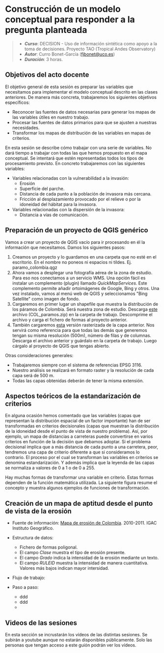 # Construcción de un modelo conceptual para responder a la pregunta planteada


> + **_Curso_**: DECISION - Uso de información sintética como apoyo a la toma de decisiones. Proyecto TAO (Tropical Andes Observatory)
> + **_Autor_**:  Curro Bonet-García (fjbonet@uco.es)
> + **_Duración_**: 3 horas.



## Objetivos del acto docente

El objetivo general de esta sesión es preparar las variables que necesitamos para implementar el modelo conceptual descrito en las clases anteriores. De manera más concreta, trabajaremos los siguientes objetivos específicos:

+ Reconocer las fuentes de datos necesarias para generar los mapas de las variables útiles en nuestro trabajo.
+ Procesar las fuentes de datos primarios para que se ajusten a nuestras necesidades.
+ Transformar los mapas de distribución de las variables en mapas de criterios.

En esta sesión se describe cómo trabajar con una serie de variables. No dará tiempo a trabajar con todas las que hemos propuesto en el mapa conceptual. Se intentará que estén representadas todos los tipos de procesamiento previsto. En concreto trabajaremos con las siguientes variables:

+ Variables relacionadas con la vulnerabilidad a la invasión:
  + Erosión
  + Superficie del parche.
  + Distancia de cada punto a la población de invasora más cercana.
  + Fricción al desplazamiento provocado por el relieve o por la idoneidad del hábitat para la invasora.
+ Variables relacionadas con la dispersión de la invasora:
  + Distancia a vías de comunicación.



## Preparación de un proyecto de QGIS genérico

Vamos a crear un proyecto de QGIS vacío para ir procesando en él la información que necesitamos. Damos los siguientes pasos:

1. Creamos un proyecto y lo guardamos en una carpeta que no esté en el escritorio. En el nombre no poneos ni espacios ni tildes. Ej. paramo_colombia.qgz
2. Ahora vamos a desplegar una fotografía aérea de la zona de estudio. Para eso nos conectamos a un servicio WMS. Una opción fácil es instalar un complemento (plugin) llamado *QuickMapServices*. Este complemento permite añadir ortoimágenes de Google, Bing y otros. Una vez instalado, vamos al menú web de QGIS y seleccionamos "Bing Satellite" como imagen de fondo.
3. Cargaremos en primer lugar un shapefile que muestra la distribución de los páramos de Colombia. Será nuestra zona de estudio. Descarga [este](https://github.com/aprendiendo-cosas/TP_variables_criterios_decision_TAO/raw/main/geoinfo/COL_paramos.zip) archivo (COL_paramos.zip) en la carpeta de trabajo. Descomprime el archivo y carga el fichero de formas al proyecto anterior.
4. También cargaremos [esta](https://github.com/aprendiendo-cosas/TP_variables_criterios_decision_TAO/raw/main/geoinfo/col_paramos.tif) versión rasterizada de la capa anterior. Nos servirá como referencia para que todas las demás que generemos tengan su misma resolución (500m), número de filas y de columnas. Descarga el archivo anterior y guárdalo en la carpeta de trabajo. Luego cárgalo al proyecto de QGIS que tengas abierto. 

Otras consideraciones generales:

+ Trabajaremos siempre con el sistema de referencias EPSG 3116.
+ Nuestro análisis se realizará en formato raster y la resolución de cada capa será de 500 m.
+ Todas las capas obtenidas deberán de tener la misma extensión. 



## Aspectos teóricos de la estandarización de criterios

En alguna ocasión hemos comentado que las variables (capas que representan la distribución espacial de un factor importante) han de ser transformadas en criterios decisionales (capas que muestran la distribución de la idoneidad desde el punto de vista de nuestro problema). Así, por ejemplo, un mapa de distancias a carreteras puede convertirse en varios criterios en función de la decisión que debamos adoptar. Si el problema decisional implica que a más distancia de cada punto a una carretera, peor, tendremos una capa de criterio diferente a que si consideramos lo contrario. El proceso por el cual se transforman las variables en criterios se denomina estandarización. Y además implica que la leyenda de las capas se normaliza a valores de 0 a 1 o de 0 a 255. 

Hay muchas formas de transformar una variable en criterio. Estas formas dependen de la función matemática utilizada. La siguiente figura resume el concepto y muestra algunos ejemplos de funciones de transformación.





## Creación de un mapa de aptitud desde el punto de vista de la erosión

+ Fuente de información: [Mapa de erosión de Colombia](https://github.com/aprendiendo-cosas/TP_variables_criterios_decision_TAO/raw/main/geoinfo/P_erosion_2010_2011.zip). 2010-2011. IGAC Instituto Geográfico.
+ Estructura de datos:
  + Fichero de formas poligonal.
  + El campo *Clase* muestra el tipo de erosión presente.
  + El campo *Grado* indica la intensidad de la erosión mediante un texto.
  + El campo *RULEID* muestra la intensidad de manera cuantitativa. Valores más bajos indican mayor intersidad. 
+ Flujo de trabajo:  











+ Paso a paso:
  + ddd
  + ddd
  + 












## Videos de las sesiones
En esta sección se incrustarán los vídeos de las distintas sesiones. Se subirán a youtube aunque no estarán disponibles públicamente. Solo las personas que tengan acceso a este guión podrán ver los vídeos. 